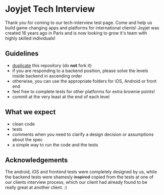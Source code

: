 # Joyjet Tech Interview

Thank you for coming to our tech-interview test page. Come and help us build game changing apps and platforms for international clients! Joyjet was created 16 years ago in Paris and is now looking to grow it's team with highly skilled individuals!

## Guidelines

- [duplicate](https://help.github.com/articles/duplicating-a-repository/) this repository (do **not** fork it)
- if you are responding to a backend position, please solve the levels inside backend in ascending order
- otherwise, you can use the appropriate folders for iOS, Android or front end
- feel free to complete tests for other platforms for extra brownie points!
- commit at the very least at the end of each level

## What we expect

- clean code
- tests
- comments when you need to clarify a design decision or assumptions about the spec
- a simple way to run the code and the tests

## Acknowledgements

The android, iOS and frontend tests were completely designed by us, while the backend tests were shamesly ~~inspired~~ copied from the tests at one of our clients interview process, which our client had already found to be really great at another client. :)
